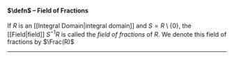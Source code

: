 #### $\defn$ – Field of Fractions
If $R$ is an [[Integral Domain|integral domain]] and $S = R \setminus \{0\}$, the [[Field|field]] $S^{-1}R$ is called the *field of fractions* of $R$. We denote this field of fractions by $\Frac(R)$
***